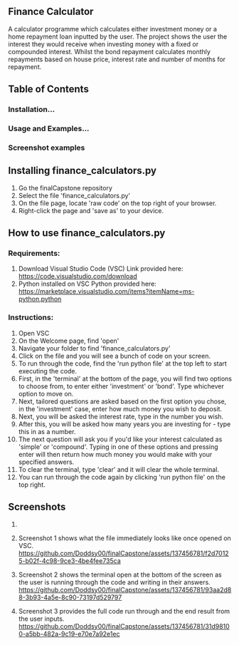 
## Finance Calculator

A calculator programme which calculates either investment money or a home repayment loan inputted by the user. The project shows the user the interest they would receive when investing money with a fixed or compounded interest. Whilst the bond repayment calculates monthly repayments based on house price, interest rate and number of months for repayment.





## Table of Contents

### Installation...
### Usage and Examples...
### Screenshot examples
## Installing finance_calculators.py

1. Go the finalCapstone repository
2. Select the file 'finance_calculators.py'
3. On the file page, locate 'raw code' on the top right of your browser.
4. Right-click the page and 'save as' to your device.
    
## How to use finance_calculators.py

### Requirements:

1. Download Visual Studio Code (VSC)
Link provided here: https://code.visualstudio.com/download
2. Python installed on VSC
Python provided here: https://marketplace.visualstudio.com/items?itemName=ms-python.python

### Instructions:
1. Open VSC
2. On the Welcome page, find 'open'
3. Navigate your folder to find 'finance_calculators.py'
4. Click on the file and you will see a bunch of code on your screen.
5. To run through the code, find the 'run python file' at the top left to start executing the code.
6. First, in the 'terminal' at the bottom of the page, you will find two options to choose from, to enter either 'investment' or 'bond'. Type whichever option to move on.
7. Next, tailored questions are asked based on the first option you chose, in the 'investment' case, enter how much money you wish to deposit.
8. Next, you will be asked the interest rate, type in the number you wish.
9. After this, you will be asked how many years you are investing for - type this in as a number.
10. The next question will ask you if you'd like your interest calculated as 'simple' or 'compound'. Typing in one of these options and pressing enter will then return how much money you would make with your specified answers.
11. To clear the terminal, type 'clear' and it will clear the whole terminal.
12. You can run through the code again by clicking 'run python file' on the top right.


## Screenshots

1. 
1. Screenshot 1 shows what the file immediately looks like once opened on VSC. 
https://github.com/Doddsy00/finalCapstone/assets/137456781/f2d70125-b02f-4c98-9ce3-4be4fee735ca

2. Screenshot 2 shows the terminal open at the bottom of the screen as the user is running through the code and writing in their answers. 
https://github.com/Doddsy00/finalCapstone/assets/137456781/93aa2d88-3b93-4a5e-8c90-73197d529797

3. Screenshot 3 provides the full code run through and the end result from the user inputs.
https://github.com/Doddsy00/finalCapstone/assets/137456781/31d98100-a5bb-482a-9c19-e70e7a92e1ec
